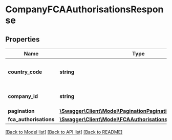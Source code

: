 # CompanyFCAAuthorisationsResponse

## Properties
Name | Type | Description | Notes
------------ | ------------- | ------------- | -------------
**country_code** | **string** | [ISO 3166-1 alpha-2](https://en.wikipedia.org/wiki/ISO_3166-1_alpha-2) country code | 
**company_id** | **string** | Company registration number | 
**pagination** | [**\Swagger\Client\Model\PaginationPagination**](PaginationPagination.md) |  | 
**fca_authorisations** | [**\Swagger\Client\Model\FCAAuthorisationsFcaAuthorisations[]**](FCAAuthorisationsFcaAuthorisations.md) |  | 

[[Back to Model list]](../README.md#documentation-for-models) [[Back to API list]](../README.md#documentation-for-api-endpoints) [[Back to README]](../README.md)


